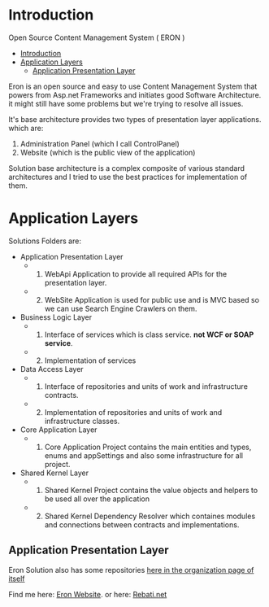 # Introduction

Open Source Content Management System ( ERON )

- [Introduction](#introduction)
- [Application Layers](#application-layers)
    - [Application Presentation Layer](#application-presentation-layer)

<!-- [![Build status](https://ci.appveyor.com/api/projects/status/9ebmnxlnfgp54mld?svg=true)](https://ci.appveyor.com/project/MRebati/eron) -->

Eron is an open source and easy to use Content Management System that powers from Asp.net Frameworks and initiates good Software Architecture.
it might still have some problems but we're trying to resolve all issues.

It's base architecture provides two types of presentation layer applications. which are:

1. Administration Panel (which I call ControlPanel)
2. Website (which is the public view of the application)

Solution base architecture is a complex composite of various standard architectures and I tried to use the best practices for implementation of them.

# Application Layers

Solutions Folders are:

- Application Presentation Layer
  - 1. WebApi Application to provide all required APIs for the presentation layer.
  - 2. WebSite Application is used for public use and is MVC based so we can use Search Engine Crawlers on them.
- Business Logic Layer
    - 1. Interface of services which is class service. __not WCF or SOAP service__.
    - 2. Implementation of services
- Data Access Layer
    - 1. Interface of repositories and units of work and infrastructure contracts.
    - 2. Implementation of repositories and units of work and infrastructure classes.
- Core Application Layer
    - 1. Core Application Project contains the main entities and types, enums and appSettings and also some infrastructure for all project.
- Shared Kernel Layer
    - 1. Shared Kernel Project contains the value objects and helpers to be used all over the application
    - 2. Shared Kernel Dependency Resolver which containes modules and connections between contracts and implementations.

## Application Presentation Layer



Eron Solution also has some repositories [here in the organization page of itself](https://github.com/EronSolutions)

Find me here: [Eron Website](http://eron.ir). or here: [Rebati.net](http://rebati.net)
